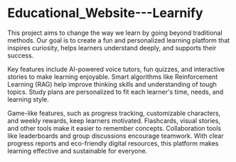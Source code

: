 # Educational_Website---Learnify
This project aims to change the way we learn by going beyond traditional methods. Our goal is to create a fun and personalized learning platform that inspires curiosity, helps learners understand deeply, and supports their success.

Key features include AI-powered voice tutors, fun quizzes, and interactive stories to make learning enjoyable. Smart algorithms like Reinforcement Learning (RAG) help improve thinking skills and understanding of tough topics. Study plans are personalized to fit each learner's time, needs, and learning style.

Game-like features, such as progress tracking, customizable characters, and weekly rewards, keep learners motivated. Flashcards, visual stories, and other tools make it easier to remember concepts. Collaboration tools like leaderboards and group discussions encourage teamwork. With clear progress reports and eco-friendly digital resources, this platform makes learning effective and sustainable for everyone.
